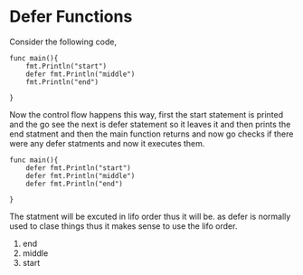 # Defer Functions

Consider the following code,

```
func main(){
	fmt.Println("start")
	defer fmt.Println("middle")
	fmt.Println("end")

}

```

Now the control flow happens this way, first the start statement is printed and
the go see the next is defer statement so it leaves it and then prints the end
statment and then the main function returns and now go checks if there were any
defer statments and now it executes them.



```
func main(){
	defer fmt.Println("start")
	defer fmt.Println("middle")
	defer fmt.Println("end")

}
```

The statment will be excuted in lifo order thus it will be. as defer is normally used to clase things thus it makes sense to use the lifo order.

1. end
2. middle
3. start
